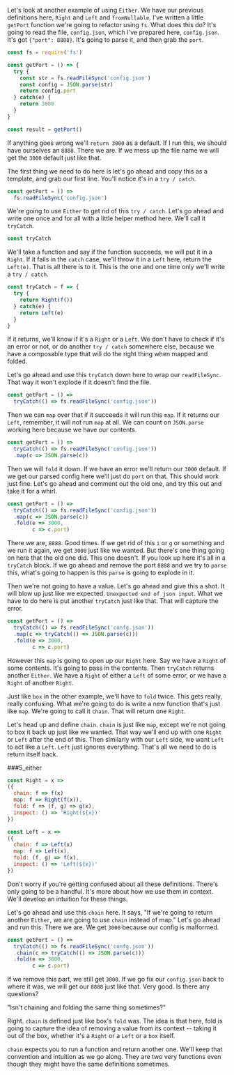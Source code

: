 Let's look at another example of using `Either`. We have our previous definitions here, `Right` and `Left` and `fromNullable`. I've written a little `getPort` function we're going to refactor using `fs`. What does this do? It's going to read the file, `config.json`, which I've prepared here, `config.json`. It's got `{"port": 8888}`. It's going to parse it, and then grab the `port`.


```javascript
const fs = require('fs')

const getPort = () => {
  try {
    const str = fs.readFileSync('config.json')
    const config = JSON.parse(str)
    return config.port
  } catch(e) {
    return 3000
  }
}

const result = getPort()
```

If anything goes wrong we'll `return 3000` as a default. If I run this, we should have ourselves an `8888`. There we are. If we mess up the file name we will get the `3000` default just like that.

The first thing we need to do here is let's go ahead and copy this as a template, and grab our first line. You'll notice it's in a `try / catch`. 


```javascript
const getPort = () =>
  fs.readFileSync('config.json')
```

We're going to use `Either` to get rid of this `try / catch`. Let's go ahead and write one once and for all with a little helper method here. We'll call it `tryCatch`.


```javascript
const tryCatch
```

We'll take a function and say if the function succeeds, we will put it in a `Right`. If it fails in the `catch` case, we'll throw it in a `Left` here, return the `Left(e)`. That is all there is to it. This is the one and one time only we'll write a `try / catch`.


```javascript
const tryCatch = f => {
  try {
    return Right(f())
  } catch(e) {
    return Left(e)
  }
}
```

If it returns, we'll know if it's a `Right` or a `Left`. We don't have to check if it's an error or not, or do another `try / catch` somewhere else, because we have a composable type that will do the right thing when mapped and folded.

Let's go ahead and use this `tryCatch` down here to wrap our `readFileSync`. That way it won't explode if it doesn't find the file.


```javascript
const getPort = () =>
  tryCatch(() => fs.readFileSync('config.json'))
```

Then we can `map` over that if it succeeds it will run this `map`. If it returns our `Left`, remember, it will not run `map` at all. We can count on `JSON.parse` working here because we have our contents.


```javascript
const getPort = () =>
  tryCatch(() => fs.readFileSync('config.json'))
  .map(c => JSON.parse(c))
```

Then we will `fold` it down. If we have an error we'll return our `3000` default. If we get our parsed config here we'll just do `port` on that. This should work just fine. Let's go ahead and comment out the old one, and try this out and take it for a whirl.


```javascript
const getPort = () =>
  tryCatch(() => fs.readFileSync('config.json'))
  .map(c => JSON.parse(c))
  .fold(e => 3000,
        c => c.port)
```

There we are, `8888`. Good times. If we get rid of this `i` or `g` or something and we run it again, we get `3000` just like we wanted. But there's one thing going on here that the old one did. This one doesn't. If you look up here it's all in a `tryCatch` block. If we go ahead and remove the port `8888` and we try to `parse` this, what's going to happen is this `parse` is going to explode in it.

Then we're not going to have a value. Let's go ahead and give this a shot. It will blow up just like we expected. `Unexpected end of json input`. What we have to do here is put another `tryCatch` just like that. That will capture the error.


```javascript
const getPort = () =>
  tryCatch(() => fs.readFileSync('confg.json'))
  .map(c => tryCatch(() => JSON.parse(c)))
  .fold(e => 3000,
        c => c.port)
```

However this `map` is going to open up our `Right` here. Say we have a `Right` of some contents. It's going to pass in the contents. Then `tryCatch` returns another `Either`. We have a `Right` of either a `Left` of some error, or we have a `Right` of another `Right`.

Just like `box` in the other example, we'll have to `fold` twice. This gets really, really confusing. What we're going to do is write a new function that's just like `map`. We're going to call it `chain`. That will return one `Right`.

Let's head up and define `chain`. `chain` is just like `map`, except we're not going to box it back up just like we wanted. That way we'll end up with one `Right` or `Left` after the end of this. Then similarly with our `Left` side, we want `Left` to act like a `Left`. `Left` just ignores everything. That's all we need to do is return itself back.

###5_either
```javascript
const Right = x =>
({
  chain: f => f(x)
  map: f => Right(f(x)),
  fold: f => (f, g) => g(x),
  inspect: () => 'Right(${x})'
})

const Left = x =>
({
  chain: f => Left(x)
  map: f => Left(x),
  fold: (f, g) => f(x),
  inspect: () => 'Left(${x})'
})
```

Don't worry if you're getting confused about all these definitions. There's only going to be a handful. It's more about how we use them in context. We'll develop an intuition for these things.

Let's go ahead and use this `chain` here. It says, "If we're going to return another `Either`, we are going to use `chain` instead of map." Let's go ahead and run this. There we are. We get `3000` because our config is malformed.


```javascript
const getPort = () =>
  tryCatch(() => fs.readFileSync('confg.json'))
  .chain(c => tryCatch(() => JSON.parse(c)))
  .fold(e => 3000,
        c => c.port)
```

If we remove this part, we still get `3000`. If we go fix our `config.json` back to where it was, we will get our `8888` just like that. Very good. Is there any questions?

"Isn't chaining and folding the same thing sometimes?"

Right. `chain` is defined just like box's `fold` was. The idea is that here, fold is going to capture the idea of removing a value from its context -- taking it out of the box, whether it's a `Right` or a `Left` or a `box` itself.

`chain` expects you to run a function and return another one. We'll keep that convention and intuition as we go along. They are two very functions even though they might have the same definitions sometimes.